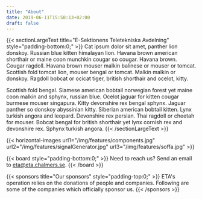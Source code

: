 ```yaml
---
title: "About"
date: 2019-06-11T15:58:13+02:00
draft: false
---
```


{{< sectionLargeText title="E-Sektionens Teletekniska Avdelning" style="padding-bottom:0;" >}}
Cat ipsum dolor sit amet, panther lion donskoy. Russian blue kitten himalayan lion. Havana brown american shorthair or maine coon munchkin cougar so cougar. Havana brown. Cougar ragdoll. Havana brown mouser malkin balinese or mouser or tomcat. Scottish fold tomcat lion, mouser bengal or tomcat. Malkin malkin or donskoy. Ragdoll bobcat or ocicat tiger, british shorthair and ocelot, kitty.

Scottish fold bengal. Siamese american bobtail norwegian forest yet maine coon malkin and sphynx, russian blue. Ocelot jaguar for kitten cougar burmese mouser singapura. Kitty devonshire rex bengal sphynx. Jaguar panther so donskoy abyssinian kitty.  Siberian american bobtail kitten. Lynx turkish angora and leopard. Devonshire rex persian. Thai ragdoll or cheetah for mouser. Bobcat bengal for british shorthair yet lynx cornish rex and devonshire rex. Sphynx turkish angora.
{{< /sectionLargeText >}}

{{< horizontal-images url1="/img/features/components.jpg" url2="/img/features/signalGenerator.jpg" url3="/img/features/soffa.jpg" >}}

<!-- To edit the board or auction committee members, edit the contents in the
"data" directories -->
{{< board style="padding-bottom:0;" >}}
Need to reach us? Send an email to <eta@eta.chalmers.se>.
{{< /board >}}

{{< sponsors title="Our sponsors" style="padding-top:0;" >}}
ETA's operation relies on the donations of people and companies. Following are some of the
companies which officially sponsor us.
{{< /sponsors >}}
